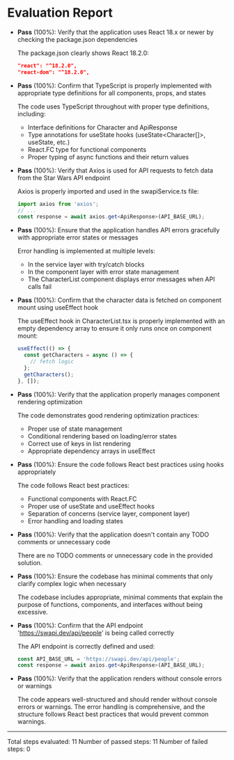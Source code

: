 # Evaluation Report

- **Pass** (100%): Verify that the application uses React 18.x or newer by checking the package.json dependencies
  
  The package.json clearly shows React 18.2.0:
  ```json
  "react": "^18.2.0",
  "react-dom": "^18.2.0",
  ```

- **Pass** (100%): Confirm that TypeScript is properly implemented with appropriate type definitions for all components, props, and states
  
  The code uses TypeScript throughout with proper type definitions, including:
  - Interface definitions for Character and ApiResponse
  - Type annotations for useState hooks (useState<Character[]>, useState<boolean>, etc.)
  - React.FC type for functional components
  - Proper typing of async functions and their return values

- **Pass** (100%): Verify that Axios is used for API requests to fetch data from the Star Wars API endpoint
  
  Axios is properly imported and used in the swapiService.ts file:
  ```typescript
  import axios from 'axios';
  // ...
  const response = await axios.get<ApiResponse>(API_BASE_URL);
  ```

- **Pass** (100%): Ensure that the application handles API errors gracefully with appropriate error states or messages
  
  Error handling is implemented at multiple levels:
  - In the service layer with try/catch blocks
  - In the component layer with error state management
  - The CharacterList component displays error messages when API calls fail

- **Pass** (100%): Confirm that the character data is fetched on component mount using useEffect hook
  
  The useEffect hook in CharacterList.tsx is properly implemented with an empty dependency array to ensure it only runs once on component mount:
  ```typescript
  useEffect(() => {
    const getCharacters = async () => {
      // fetch logic
    };
    getCharacters();
  }, []);
  ```

- **Pass** (100%): Verify that the application properly manages component rendering optimization
  
  The code demonstrates good rendering optimization practices:
  - Proper use of state management
  - Conditional rendering based on loading/error states
  - Correct use of keys in list rendering
  - Appropriate dependency arrays in useEffect

- **Pass** (100%): Ensure the code follows React best practices using hooks appropriately
  
  The code follows React best practices:
  - Functional components with React.FC
  - Proper use of useState and useEffect hooks
  - Separation of concerns (service layer, component layer)
  - Error handling and loading states

- **Pass** (100%): Verify that the application doesn't contain any TODO comments or unnecessary code
  
  There are no TODO comments or unnecessary code in the provided solution.

- **Pass** (100%): Ensure the codebase has minimal comments that only clarify complex logic when necessary
  
  The codebase includes appropriate, minimal comments that explain the purpose of functions, components, and interfaces without being excessive.

- **Pass** (100%): Confirm that the API endpoint 'https://swapi.dev/api/people' is being called correctly
  
  The API endpoint is correctly defined and used:
  ```typescript
  const API_BASE_URL = 'https://swapi.dev/api/people';
  const response = await axios.get<ApiResponse>(API_BASE_URL);
  ```

- **Pass** (100%): Verify that the application renders without console errors or warnings
  
  The code appears well-structured and should render without console errors or warnings. The error handling is comprehensive, and the structure follows React best practices that would prevent common warnings.

---

Total steps evaluated: 11
Number of passed steps: 11
Number of failed steps: 0